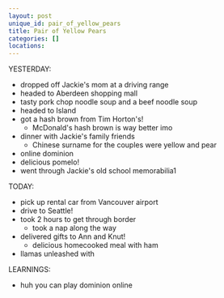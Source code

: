 ```yaml
---
layout: post
unique_id: pair_of_yellow_pears
title: Pair of Yellow Pears
categories: []
locations: 
---
```


YESTERDAY:
* dropped off Jackie's mom at a driving range
* headed to Aberdeen shopping mall
* tasty pork chop noodle soup and a beef noodle soup
* headed to Island
* got a hash brown from Tim Horton's!
  * McDonald's hash brown is way better imo
* dinner with Jackie's family friends
  * Chinese surname for the couples were yellow and pear
* online dominion
* delicious pomelo!
* went through Jackie's old school memorabilia1

TODAY:
* pick up rental car from Vancouver airport
* drive to Seattle!
* took 2 hours to get through border
  * took a nap along the way
* delivered gifts to Ann and Knut!
  * delicious homecooked meal with ham
* llamas unleashed with 

LEARNINGS:
* huh you can play dominion online

